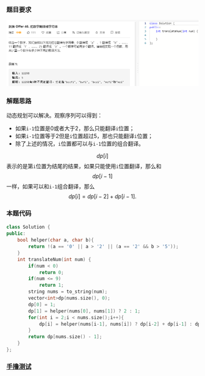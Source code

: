 ### 题目要求

![](pic/offer46.png)

### 解题思路

动态规划可以解决。观察序列可以得到：

- 如果`i-1`位置是0或者大于2，那么只能翻译`i`位置；
- 如果`i-1`位置等于2但是`i`位置超过5，那也只能翻译`i`位置；
- 除了上述的情况，`i`位置都可以与`i-1`位置的组合翻译。

$$dp[i]$$表示的是第`i`位置为结尾的结果，如果只能使用`i`位置翻译，那么和 $$dp[i-1]$$ 一样，如果可以和`i-1`组合翻译，那么 $$dp[i] = dp[i-2] + dp[i-1].$$ 

### 本题代码

```c++
class Solution {
public:
    bool helper(char a, char b){
        return !(a == '0' || a > '2' || (a == '2' && b > '5'));
    }
    int translateNum(int num) {
        if(num < 0)
            return 0;
        if(num <= 9)
            return 1;
        string nums = to_string(num);
        vector<int>dp(nums.size(), 0);
        dp[0] = 1;
        dp[1] = helper(nums[0], nums[1]) ? 2 : 1;
        for(int i = 2;i < nums.size();i++){
            dp[i] = helper(nums[i-1], nums[i]) ? dp[i-2] + dp[i-1] : dp[i-1];
        }
        return dp[nums.size() - 1];
    }
};
```

### [手撸测试](https://leetcode-cn.com/problems/ba-shu-zi-fan-yi-cheng-zi-fu-chuan-lcof/)  

